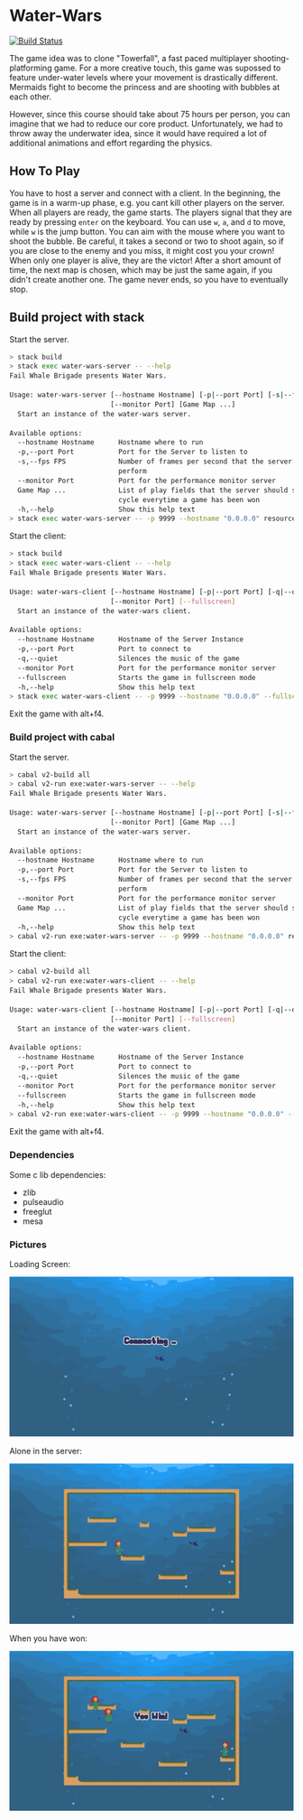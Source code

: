 # Water-Wars

[![Build Status](https://travis-ci.org/FailWhaleBrigade/water-wars.svg?branch=frontend)](https://travis-ci.org/FailWhaleBrigade/water-wars)

The game idea was to clone "Towerfall", a fast paced multiplayer shooting-platforming game. For a more creative touch, this game was supossed to feature under-water levels where your movement is drastically different. Mermaids fight to become the princess and are shooting with bubbles at each other.

However, since this course should take about 75 hours per person, you can imagine that we had to reduce our core product. Unfortunately, we had to throw away the underwater idea, since it would have required a lot of additional animations and effort regarding the physics.

## How To Play

You have to host a server and connect with a client. In the beginning, the game is in a warm-up phase, e.g. you cant kill other players on the server.
When all players are ready, the game starts. The players signal that they are ready by pressing `enter` on the keyboard. You can use `w`, `a`, and `d` to move, while `w` is the jump button. You can aim with the mouse where you want to shoot the bubble. Be careful, it takes a second or two to shoot again, so if you are close to the enemy and you miss, it might cost you your crown!
When only one player is alive, they are the victor! After a short amount of time, the next map is chosen, which may be just the same again, if you didn't create another one. The game never ends, so you have to eventually stop.

## Build project with stack

Start the server.

```bash
> stack build
> stack exec water-wars-server -- --help
Fail Whale Brigade presents Water Wars.

Usage: water-wars-server [--hostname Hostname] [-p|--port Port] [-s|--fps FPS]
                         [--monitor Port] [Game Map ...]
  Start an instance of the water-wars server.

Available options:
  --hostname Hostname      Hostname where to run
  -p,--port Port           Port for the Server to listen to
  -s,--fps FPS             Number of frames per second that the server shall
                           perform
  --monitor Port           Port for the performance monitor server
  Game Map ...             List of play fields that the server should serve in a
                           cycle everytime a game has been won
  -h,--help                Show this help text
> stack exec water-wars-server -- -p 9999 --hostname "0.0.0.0" resources/game1.txt
```

Start the client:

```bash
> stack build
> stack exec water-wars-client -- --help
Fail Whale Brigade presents Water Wars.

Usage: water-wars-client [--hostname Hostname] [-p|--port Port] [-q|--quiet]
                         [--monitor Port] [--fullscreen]
  Start an instance of the water-wars client.

Available options:
  --hostname Hostname      Hostname of the Server Instance
  -p,--port Port           Port to connect to
  -q,--quiet               Silences the music of the game
  --monitor Port           Port for the performance monitor server
  --fullscreen             Starts the game in fullscreen mode
  -h,--help                Show this help text
> stack exec water-wars-client -- -p 9999 --hostname "0.0.0.0" --fullscreen
```

Exit the game with alt+f4.

### Build project with cabal


Start the server.

```bash
> cabal v2-build all
> cabal v2-run exe:water-wars-server -- --help
Fail Whale Brigade presents Water Wars.

Usage: water-wars-server [--hostname Hostname] [-p|--port Port] [-s|--fps FPS]
                         [--monitor Port] [Game Map ...]
  Start an instance of the water-wars server.

Available options:
  --hostname Hostname      Hostname where to run
  -p,--port Port           Port for the Server to listen to
  -s,--fps FPS             Number of frames per second that the server shall
                           perform
  --monitor Port           Port for the performance monitor server
  Game Map ...             List of play fields that the server should serve in a
                           cycle everytime a game has been won
  -h,--help                Show this help text
> cabal v2-run exe:water-wars-server -- -p 9999 --hostname "0.0.0.0" resources/game1.txt
```

Start the client:

```bash
> cabal v2-build all
> cabal v2-run exe:water-wars-client -- --help
Fail Whale Brigade presents Water Wars.

Usage: water-wars-client [--hostname Hostname] [-p|--port Port] [-q|--quiet]
                         [--monitor Port] [--fullscreen]
  Start an instance of the water-wars client.

Available options:
  --hostname Hostname      Hostname of the Server Instance
  -p,--port Port           Port to connect to
  -q,--quiet               Silences the music of the game
  --monitor Port           Port for the performance monitor server
  --fullscreen             Starts the game in fullscreen mode
  -h,--help                Show this help text
> cabal v2-run exe:water-wars-client -- -p 9999 --hostname "0.0.0.0" --fullscreen
```

Exit the game with alt+f4.

### Dependencies

Some c lib dependencies:

* zlib
* pulseaudio
* freeglut
* mesa

### Pictures

Loading Screen:

![Loading Screen](https://github.com/FailWhaleBrigade/water-wars/blob/master/pictures/loading.png)

Alone in the server:

![Alone in the server](https://github.com/FailWhaleBrigade/water-wars/blob/master/pictures/alone.png)

When you have won:

![Win](https://github.com/FailWhaleBrigade/water-wars/blob/master/pictures/win.png)
